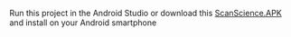 Run this project in the Android Studio or download this [ScanScience.APK](https://drive.google.com/file/d/1ajymW_5aJnmNJRQeJIoH9cfSevvxIk6d/view?usp=sharing) and install on your Android smartphone
